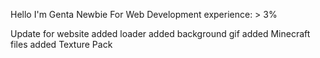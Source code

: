 Hello I'm Genta Newbie For Web Development
experience: > 3%

Update for website
 added loader
 added background gif
 added Minecraft files
 added Texture Pack


